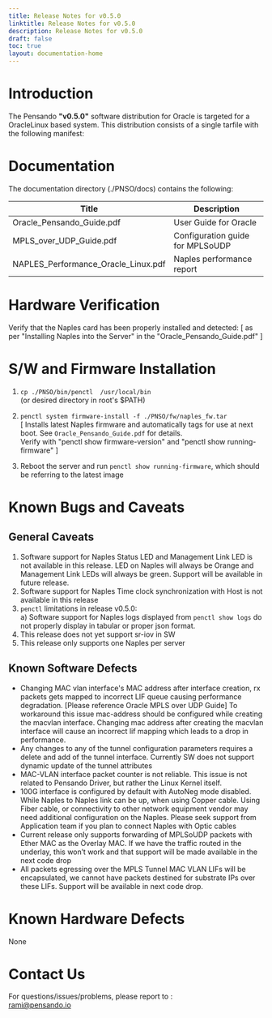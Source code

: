 ```yaml
---
title: Release Notes for v0.5.0
linktitle: Release Notes for v0.5.0
description: Release Notes for v0.5.0
draft: false
toc: true
layout: documentation-home
---
```

# Introduction

The Pensando **"v0.5.0"** software distribution for Oracle is targeted for a OracleLinux based system.
This distribution consists of a single tarfile with the following manifest:

# Documentation

The documentation directory (./PNSO/docs) contains the following:

|  Title                                                   |  Description |
|----------------------------------------------------------|--------------|
| Oracle_Pensando_Guide.pdf                                | User Guide for Oracle |
| MPLS_over_UDP_Guide.pdf                                  | Configuration guide for MPLSoUDP |
| NAPLES_Performance_Oracle_Linux.pdf              | Naples performance report |


# Hardware Verification

Verify that the Naples card has been properly installed and detected:
[ as per "Installing Naples into the Server" in the "Oracle_Pensando_Guide.pdf" ]

# S/W and Firmware Installation

1. `cp ./PNSO/bin/penctl  /usr/local/bin`
<br>(or desired directory in root's $PATH)

2. `penctl system firmware-install -f ./PNSO/fw/naples_fw.tar`
<br>[ Installs latest Naples firmware and automatically tags for use at next boot.  See `Oracle_Pensando_Guide.pdf` for details.
<br>Verify with "penctl show firmware-version"  and "penctl show running-firmware" ]

3. Reboot the server and run `penctl show running-firmware`, which should be referring to the latest image


# Known Bugs and Caveats

## General Caveats

1. Software support for Naples Status LED and Management Link LED is not available in this release.  LED on Naples will always be Orange and Management Link LEDs will always be green.  Support  will be available in future release.
2. Software support for Naples Time clock synchronization with Host is not available in this release
3. `penctl` limitations in release v0.5.0:
<br>a) Software support for Naples logs displayed from `penctl show logs` do not properly display in tabular or proper json format.
4.  This release does not yet support sr-iov in SW 
5.  This release only supports one Naples per server




## Known Software Defects
* Changing MAC vlan interface's MAC address after interface creation, rx packets gets mapped to incorrect LIF queue causing performance degradation.  [Please reference Oracle MPLS over UDP Guide]
To workaround this issue mac-address should be configured while creating the macvlan interface. Changing mac address after creating the macvlan interface will cause an incorrect lif mapping which leads to a drop in performance.
* Any changes to any of the tunnel configuration parameters requires a delete and add of the tunnel interface. Currently SW does not support dynamic update of the tunnel attributes
* MAC-VLAN interface packet counter is not reliable. This issue is not related to Pensando Driver, but rather the Linux Kernel itself.
* 100G interface is configured by default with AutoNeg mode disabled. While Naples to Naples link can be up, when using Copper cable. Using Fiber cable, or connectivity to other network equipment vendor may need additional configuration on the Naples. Please seek support from Application team if you plan to connect Naples with Optic cables
* Current release only supports forwarding of MPLSoUDP packets with Ether MAC as the Overlay MAC. If we have the traffic routed in the underlay, this won’t work and that support will be made available in the next code drop
* All packets egressing over the MPLS Tunnel MAC VLAN LIFs will be encapsulated, we cannot have packets destined for substrate IPs over these LIFs. Support will be available in next code drop.


# Known Hardware Defects

None

# Contact Us
For questions/issues/problems, please report to :
<br>rami@pensando.io


